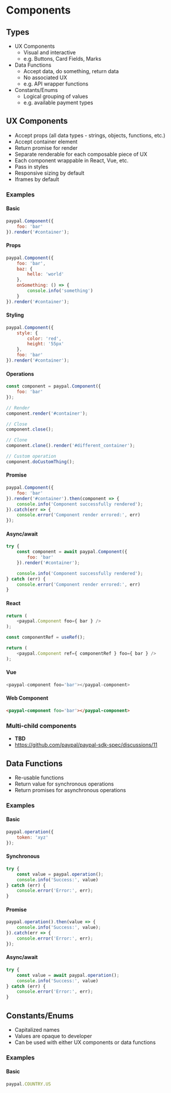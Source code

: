# Components

## Types

- UX Components
  - Visual and interactive
  - e.g. Buttons, Card Fields, Marks
- Data Functions
  - Accept data, do something, return data
  - No associated UX
  - e.g. API wrapper functions
- Constants/Enums
  - Logical grouping of values
  - e.g. available payment types

## UX Components

- Accept props (all data types - strings, objects, functions, etc.)
- Accept container element
- Return promise for render
- Separate renderable for each composable piece of UX
- Each component wrappable in React, Vue, etc.
- Pass in styles
- Responsive sizing by default
- Iframes by default

### Examples

#### Basic

```javascript
paypal.Component({
    foo: 'bar'
}).render('#container');
```

#### Props

```javascript
paypal.Component({
    foo: 'bar',
    baz: {
        hello: 'world'
    },
    onSomething: () => {
        console.info('something')
    }
}).render('#container');
```

#### Styling

```javascript
paypal.Component({
    style: {
        color: 'red',
        height: '55px'
    },
    foo: 'bar'
}).render('#container');
```

#### Operations

```javascript
const component = paypal.Component({
    foo: 'bar'
});

// Render
component.render('#container');

// Close
component.close();

// Clone
component.clone().render('#different_container');

// Custom operation
component.doCustomThing();
```

#### Promise

```javascript
paypal.Component({
    foo: 'bar'
}).render('#container').then(component => {
    console.info('Component successfully rendered');
}).catch(err => {
    console.error('Component render errored:', err)
});
```

#### Async/await

```javascript
try {
    const component = await paypal.Component({
        foo: 'bar'
    }).render('#container');

    console.info('Component successfully rendered');
} catch (err) {
    console.error('Component render errored:', err)
}
```

#### React

```javascript
return (
    <paypal.Component foo={ bar } />
);
```

```javascript
const componentRef = useRef();

return (
    <paypal.Component ref={ componentRef } foo={ bar } />
);
```

#### Vue

```javascript
<paypal-component foo='bar'></paypal-component>
```

#### Web Component

```html
<paypal-component foo='bar'></paypal-component>
```

### Multi-child components

- __TBD__
- https://github.com/paypal/paypal-sdk-spec/discussions/11

## Data Functions

- Re-usable functions
- Return value for synchronous operations
- Return promises for asynchronous operations

### Examples

#### Basic

```javascript
paypal.operation({
    token: 'xyz'
});
```

#### Synchronous

```javascript
try {
    const value = paypal.operation();
    console.info('Success:', value)
} catch (err) {
    console.error('Error:', err);
}
```

#### Promise

```javascript
paypal.operation().then(value => {
    console.info('Success:', value);
}).catch(err => {
    console.error('Error:', err);
});
```

#### Async/await

```javascript
try {
    const value = await paypal.operation();
    console.info('Success:', value)
} catch (err) {
    console.error('Error:', err);
}
```

## Constants/Enums

- Capitalized names
- Values are opaque to developer
- Can be used with either UX components or data functions

### Examples

#### Basic

```javascript
paypal.COUNTRY.US
```
